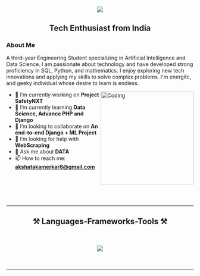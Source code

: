
<h1 align="center">
    <img src="https://readme-typing-svg.herokuapp.com/?font=Righteous&size=35&center=true&vCenter=true&width=500&height=70&duration=4000&lines=Hi+There!+👋;+I'm+Akshata+Kamerkar!;" />
</h1>

<h2 align="center"><strong>Tech Enthusiast from India</strong></h2>


### About Me 
A third-year Engineering Student specializing in Artificial Intelligence and Data Science. I am passionate about technology and have developed strong proficiency in SQL, Python, and mathematics. I enjoy exploring new tech innovations and applying my skills to solve complex problems. I'm energitc, and geeky individual whose desire to learn is endless.

<img align="right" alt="Coding" width="250" src="https://media.giphy.com/media/LaVp0AyqR5bGsC5Cbm/giphy.gif">


  - 🔭 I’m currently working on **Project SafetyNXT**
  - 🌱 I’m currently learning **Data Science, Advance PHP and Django**
  - 👯 I’m looking to collaborate on **An end-to-end Django + ML Project**
  - 🤔 I’m looking for help with **WebScraping**
  - 💬 Ask me about **DATA**
  - 📫 How to reach me: **akshatakamerkar8@gmail.com**

<br>
<br>
<br>
<br>
<hr>
<h2 align="center">⚒️ Languages-Frameworks-Tools ⚒️</h2>
<br>
<br>
<div align="center">
    <img src="https://skillicons.dev/icons?i=python,cpp,r,django,flask,mysql,sqlite,mongodb,pytorch,sklearn,tensorflow,html,css,bootstrap,tailwind,js,opencv,linux,anaconda,github,vscode,pycharm" />
</div>
<br>
<br>
<hr/>

